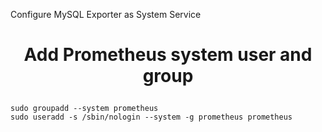 Configure MySQL Exporter as System Service

# <p style="text-align: center;">Add Prometheus system user and group</p>

```
sudo groupadd --system prometheus 
sudo useradd -s /sbin/nologin --system -g prometheus prometheus
```
